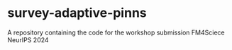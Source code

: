 # survey-adaptive-pinns
A repository containing the code for the workshop submission FM4Sciece NeurIPS 2024
